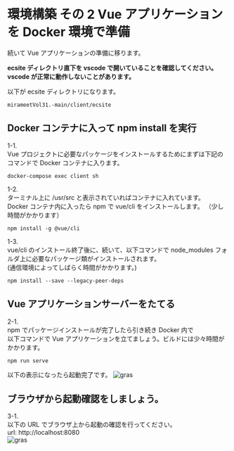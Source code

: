 # 環境構築 その 2 Vue アプリケーションを Docker 環境で準備

続いて Vue アプリケーションの準備に移ります。

**ecsite ディレクトリ直下を vscode で開いていることを確認してください。**  
**vscode が正常に動作しないことがあります。**

以下が ecsite ディレクトリになります。

```
mirameetVol31.-main/client/ecsite
```

## Docker コンテナに入って npm install を実行

1-1.  
Vue プロジェクトに必要なパッケージをインストールするためにまずは下記のコマンドで Docker コンテナに入ります。

```
docker-compose exec client sh
```

1-2.  
ターミナル上に /usr/src と表示されていればコンテナに入れています。  
Docker コンテナ内に入ったら npm で vue/cli をインストールします。 （少し時間がかかります）

```
npm install -g @vue/cli
```

1-3.  
vue/cli のインストール終了後に、続いて、以下コマンドで node_modules フォルダ上に必要なパッケージ類がインストールされます。  
(通信環境によってしばらく時間がかかります。)

```
npm install --save --legacy-peer-deps
```

## Vue アプリケーションサーバーをたてる

2-1.  
npm でパッケージインストールが完了したら引き続き Docker 内で  
以下コマンドで Vue アプリケーションを立てましょう。ビルドには少々時間がかかります。

```
npm run serve
```

以下の表示になったら起動完了です。
![gras](img/terminal_done.jpg)

## ブラウザから起動確認をしましょう。

3-1.  
以下の URL でブラウザ上から起動の確認を行ってください。  
url: http://localhost:8080  
![gras](img/component1.jpg)
